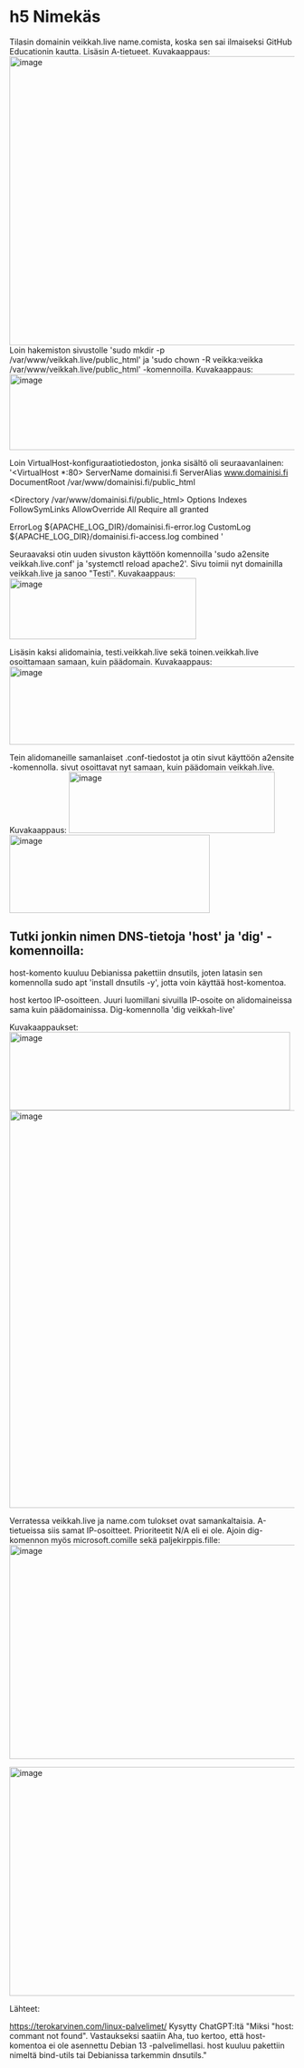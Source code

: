 <h1>h5 Nimekäs</h1>

Tilasin domainin veikkah.live name.comista, koska sen sai ilmaiseksi GitHub Educationin kautta. Lisäsin A-tietueet.
Kuvakaappaus:
<img width="1266" height="510" alt="image" src="https://github.com/user-attachments/assets/975be0cf-6469-4754-a443-412a6361a26e" />
Loin hakemiston sivustolle 'sudo mkdir -p /var/www/veikkah.live/public_html' ja 'sudo chown -R veikka:veikka /var/www/veikkah.live/public_html' -komennoilla.
Kuvakaappaus:
<img width="800" height="134" alt="image" src="https://github.com/user-attachments/assets/ed4afd3a-160f-4042-9da2-3d067966b993" />

Loin VirtualHost-konfiguraatiotiedoston, jonka sisältö oli seuraavanlainen: 
'<VirtualHost *:80>
    ServerName domainisi.fi
    ServerAlias www.domainisi.fi
    DocumentRoot /var/www/domainisi.fi/public_html

  <Directory /var/www/domainisi.fi/public_html>
  Options Indexes FollowSymLinks
  AllowOverride All
  Require all granted
  </Directory>

  ErrorLog ${APACHE_LOG_DIR}/domainisi.fi-error.log
  CustomLog ${APACHE_LOG_DIR}/domainisi.fi-access.log combined
</VirtualHost>'

Seuraavaksi otin uuden sivuston käyttöön komennoilla 'sudo a2ensite veikkah.live.conf' ja 'systemctl reload apache2'.
Sivu toimii nyt domainilla veikkah.live ja sanoo "Testi".
Kuvakaappaus:
<img width="330" height="108" alt="image" src="https://github.com/user-attachments/assets/02afacd0-9de7-4ee8-9c97-115d0452b66a" />

Lisäsin kaksi alidomainia, testi.veikkah.live sekä toinen.veikkah.live osoittamaan samaan, kuin päädomain.
Kuvakaappaus:
<img width="1268" height="138" alt="image" src="https://github.com/user-attachments/assets/1b918395-18da-4932-93c7-610d7580bc6d" />

Tein alidomaneille samanlaiset .conf-tiedostot ja otin sivut käyttöön a2ensite -komennolla. sivut osoittavat nyt samaan, kuin päädomain veikkah.live.
Kuvakaappaus:
<img width="364" height="108" alt="image" src="https://github.com/user-attachments/assets/ace49c0b-96dd-4740-8b1a-c6efbb357113" />
<img width="354" height="138" alt="image" src="https://github.com/user-attachments/assets/d8594748-c1ef-4569-b0c0-9859ae8f9746" />


<h2> Tutki jonkin nimen DNS-tietoja 'host' ja 'dig' -komennoilla:</h2>

host-komento kuuluu Debianissa pakettiin dnsutils, joten latasin sen komennolla sudo apt 'install dnsutils -y', jotta voin käyttää host-komentoa.

host kertoo IP-osoitteen. Juuri luomillani sivuilla IP-osoite on alidomaineissa sama kuin päädomainissa. Dig-komennolla 'dig veikkah-live' 

Kuvakaappaukset:
<img width="496" height="138" alt="image" src="https://github.com/user-attachments/assets/a2c187cb-38d6-4a3b-b919-5bdebc2a76a3" />
<img width="800" height="702" alt="image" src="https://github.com/user-attachments/assets/f0b068fd-28d0-43ac-b205-7061cd8cd194" />

Verratessa veikkah.live ja name.com tulokset ovat samankaltaisia. A-tietueissa siis samat IP-osoitteet. Prioriteetit N/A eli ei ole.
Ajoin dig-komennon myös microsoft.comille sekä paljekirppis.fille:
<img width="690" height="378" alt="image" src="https://github.com/user-attachments/assets/8630d244-ab6c-463d-8b90-0caf824582bb" />

<img width="704" height="404" alt="image" src="https://github.com/user-attachments/assets/a2953b32-889c-4747-aeb7-db476cd5176c" />



Lähteet:

https://terokarvinen.com/linux-palvelimet/
Kysytty ChatGPT:ltä "Miksi "host: commant not found". Vastaukseksi saatiin Aha, tuo kertoo, että host-komentoa ei ole asennettu Debian 13 -palvelimellasi.
host kuuluu pakettiin nimeltä bind-utils tai Debianissa tarkemmin dnsutils."



